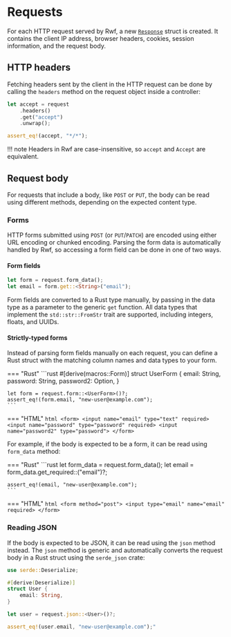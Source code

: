 # Requests

For each HTTP request served by Rwf, a new [`Response`](https://docs.rs/rwf/latest/rwf/http/request/struct.Request.html) struct is created. It contains the client IP address,
browser headers, cookies, session information, and the request body.

## HTTP headers

Fetching headers sent by the client in the HTTP request can be done by calling the `headers` method on the request object
inside a controller:

```rust
let accept = request
    .headers()
    .get("accept")
    .unwrap();

assert_eq!(accept, "*/*");
```

!!! note
    Headers in Rwf are case-insensitive, so `accept` and `Accept` are equivalent.


## Request body

For requests that include a body, like `POST` or `PUT`, the body can be read using different methods, depending
on the expected content type.

### Forms

HTTP forms submitted using `POST` (or `PUT`/`PATCH`) are encoded using either URL encoding or chunked encoding.
Parsing the form data is automatically handled by Rwf, so accessing a form field can be done in one of two ways.

#### Form fields

```rust
let form = request.form_data();
let email = form.get::<String>("email");
```

Form fields are converted to a Rust type manually, by passing in the data type as a parameter to
the generic `get` function. All data types that implement the `std::str::FromStr` trait are supported,
including integers, floats, and UUIDs.

#### Strictly-typed forms

Instead of parsing form fields manually on each request, you can define a Rust struct with the matching
column names and data types to your form.

=== "Rust"
    ```rust
    #[derive(macros::Form)]
    struct UserForm {
        email: String,
        password: String,
        password2: Option<String>,
    }

    let form = request.form::<UserForm>()?;
    assert_eq!(form.email, "new-user@example.com");
    ```
=== "HTML"
    ```html
    <form>
      <input name="email" type="text" required>
      <input name="password" type="password" required>
      <input name="password2" type="password">
    </form>
    ```

For example, if the body is expected to be a form, it can be read using `form_data` method:

=== "Rust"
    ```rust
    let form_data = request.form_data();
    let email = form_data.get_required::<String>("email")?;

    assert_eq!(email, "new-user@example.com");
    ```
=== "HTML"
    ```html
    <form method="post">
        <input type="email" name="email" required>
    </form>
    ```

### Reading JSON

If the body is expected to be JSON, it can be read using the `json` method instead. The `json` method
is generic and automatically converts the request body in a Rust struct using the `serde_json` crate:

```rust
use serde::Deserialize;

#[derive(Deserialize)]
struct User {
    email: String,
}

let user = request.json::<User>()?;

assert_eq!(user.email, "new-user@example.com");"
```
